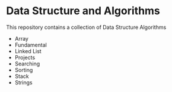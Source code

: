 # Data Structure and Algorithms

This repository contains a collection of Data Structure Algorithms
- Array
- Fundamental
- Linked List
- Projects
- Searching
- Sorting
- Stack
- Strings
